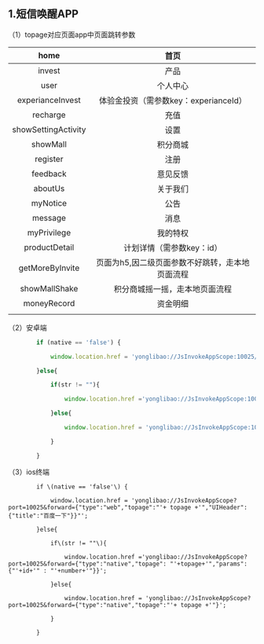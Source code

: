 ## 1.短信唤醒APP

（1）topage对应页面app中页面跳转参数

| home | 首页 |
| :---: | :---: |
| invest | 产品 |
| user | 个人中心 |
| experianceInvest | 体验金投资（需参数key：experianceId） |
| recharge | 充值 |
| showSettingActivity | 设置 |
| showMall | 积分商城 |
| register | 注册 |
| feedback | 意见反馈 |
| aboutUs | 关于我们 |
| myNotice | 公告 |
| message | 消息 |
| myPrivilege | 我的特权 |
| productDetail | 计划详情（需参数key：id） |
| getMoreByInvite | 页面为h5,因二级页面参数不好跳转，走本地页面流程 |
| showMallShake | 积分商城摇一摇，走本地页面流程 |
| moneyRecord | 资金明细 |
|  |  |

（2）安卓端

```js
        if (native == 'false') {

            window.location.href = 'yonglibao://JsInvokeAppScope:10025/forward?{"type":"web","topage":"'+ topage +'","UIHeader":{"title":"'+title+'"}}"';

        }else{

            if(str != ""){

                window.location.href ='yonglibao://JsInvokeAppScope:10025/forward?{"type":"native","topage": "'+topage+'","params":{"'+id+'" : "'+number+'"}}';

            }else{

                window.location.href = 'yonglibao://JsInvokeAppScope:10025/forward?{"type":"native","topage":"'+ topage +'"}';                

            }

        }
```

（3）ios终端

			if \(native == 'false'\) {

				window.location.href = 'yonglibao://JsInvokeAppScope?port=10025&forward={"type":"web","topage":"'+ topage +'","UIHeader":{"title":"百度一下"}}"';

			}else{

				if\(str != ""\){

					window.location.href ='yonglibao://JsInvokeAppScope?port=10025&forward={"type":"native","topage": "'+topage+'","params":{"'+id+'" : "'+number+'"}}';

				}else{

					window.location.href = 'yonglibao://JsInvokeAppScope?port=10025&forward={"type":"native","topage":"'+ topage +'"}';				

				}

			}











